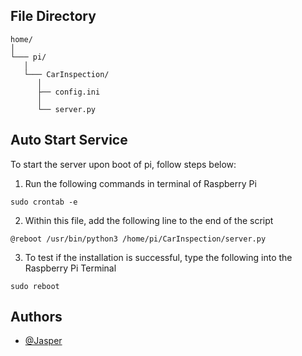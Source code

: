 ## File Directory

```
home/
│
└─── pi/
   │
   └─── CarInspection/
      │
      ├── config.ini
      │
      └── server.py

```

## Auto Start Service

To start the server upon boot of pi, follow steps below:

1.  Run the following commands in terminal of Raspberry Pi

```
sudo crontab -e
```

2. Within this file, add the following line to the end of the script

```
@reboot /usr/bin/python3 /home/pi/CarInspection/server.py
```

3. To test if the installation is successful, type the following into the Raspberry Pi Terminal

```
sudo reboot
```

## Authors

- [@Jasper](https://git2.logicsmartsoln.com/Jasper)
